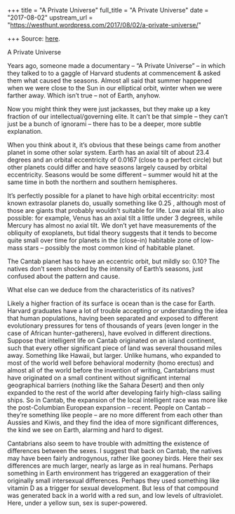+++
title = "A Private Universe"
full_title = "A Private Universe"
date = "2017-08-02"
upstream_url = "https://westhunt.wordpress.com/2017/08/02/a-private-universe/"

+++
Source: [here](https://westhunt.wordpress.com/2017/08/02/a-private-universe/).

A Private Universe

Years ago, someone made a documentary – “A Private Universe” – in which
they talked to to a gaggle of Harvard students at commencement & asked
them what caused the seasons. Almost all said that summer happened when
we were close to the Sun in our elliptical orbit, winter when we were
farther away. Which isn’t true – not of Earth, anyhow.

Now you might think they were just jackasses, but they make up a key
fraction of our intellectual/governing elite. It can’t be that simple –
they can’t just be a bunch of ignorami – there has to be a deeper, more
subtle explanation.

When you think about it, it’s obvious that these beings came from
another planet in some other solar system. Earth has an axial tilt of
about 23.4 degrees and an orbital eccentricity of 0.0167 (close to a
perfect circle) but other planets could differ and have seasons largely
caused by orbital eccentricity. Seasons would be some different – summer
would hit at the same time in both the northern and southern
hemispheres.

It’s perfectly possible for a planet to have high orbital eccentricity:
most known extrasolar planets do, usually something like 0.25 , although
most of those are giants that probably wouldn’t suitable for life. Low
axial tilt is also possible: for example, Venus has an axial tilt a
little under 3 degrees, while Mercury has almost no axial tilt. We don’t
yet have measurements of the obliquity of exoplanets, but tidal theory
suggests that it tends to become quite small over time for planets in
the (close-in) habitable zone of low-mass stars – possibly the most
common kind of habitable planet.

The Cantab planet has to have an eccentric orbit, but mildly so: 0.10?
The natives don’t seem shocked by the intensity of Earth’s seasons, just
confused about the pattern and cause.

What else can we deduce from the characteristics of its natives?

Likely a higher fraction of its surface is ocean than is the case for
Earth. Harvard graduates have a lot of trouble accepting or
understanding the idea that human populations, having been separated and
exposed to different evolutionary pressures for tens of thousands of
years (even longer in the case of African hunter-gatherers), have
evolved in different directions. Suppose that intelligent life on Cantab
originated on an island continent, such that every other significant
piece of land was several thousand miles away. Something like Hawaii,
but larger. Unlike humans, who expanded to most of the world well before
behavioral modernity (homo erectus) and almost all of the world before
the invention of writing, Cantabrians must have originated on a small
continent without significant internal geographical barriers (nothing
like the Sahara Desert) and then only expanded to the rest of the world
after developing fairly high-class sailing ships. So in Cantab, the
expansion of the local intelligent race was more like the post-Columbian
European expansion – recent. People on Cantab – they’re something like
people – are no more different from each other than Aussies and Kiwis,
and they find the idea of more significant differences, the kind we see
on Earth, alarming and hard to digest.

Cantabrians also seem to have trouble with admitting the existence of
differences between the sexes. I suggest that back on Cantab, the
natives may have been fairly androgynous, rather like gooney birds. Here
their sex differences are much larger, nearly as large as in real
humans. Perhaps something in Earth environment has triggered an
exaggeration of their originally small intersexual differences. Perhaps
they used something like vitamin D as a trigger for sexual development.
But less of that compound was generated back in a world with a red sun,
and low levels of ultraviolet. Here, under a yellow sun, sex is
super-powered.

